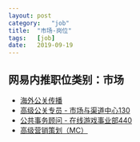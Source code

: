 ```yaml
---
layout:	post
category:	"job"
title:	"市场-岗位"
tags:	[job]
date:	2019-09-19
---
```

## 网易内推职位类别：市场
- [海外公关传播](http://mobile.bole.netease.com/bole/boleDetail?id=14765&employeeId=346f03c3cda5f04c&key=all)
- [高级公关专员 - 市场与渠道中心130](http://mobile.bole.netease.com/bole/boleDetail?id=16874&employeeId=346f03c3cda5f04c&key=all)
- [公共事务顾问 - 在线游戏事业部440](http://mobile.bole.netease.com/bole/boleDetail?id=17351&employeeId=346f03c3cda5f04c&key=all)
- [高级营销策划（MC）](http://mobile.bole.netease.com/bole/boleDetail?id=14808&employeeId=346f03c3cda5f04c&key=all)
